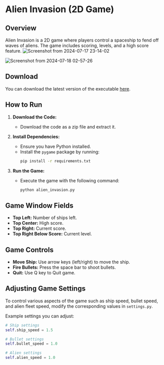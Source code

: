 # Alien Invasion (2D Game)

## Overview
Alien Invasion is a 2D game where players control a spaceship to fend off waves of aliens. The game includes scoring, levels, and a high score feature.
![Screenshot from 2024-07-17 23-14-02](https://github.com/user-attachments/assets/ff65a648-ee7a-4b38-b51d-78d957d019f7)

![Screenshot from 2024-07-18 02-57-26](https://github.com/user-attachments/assets/fcafc245-0dee-4ee4-822a-3c64db83cddc)

## Download

You can download the latest version of the executable [here](https://github.com/saikrishna488/alien_invasion/releases/latest).


## How to Run

1. **Download the Code:**
    - Download the code as a zip file and extract it.

2. **Install Dependencies:**
    - Ensure you have Python installed.
    - Install the `pygame` package by running:
      ```sh
      pip install -r requirements.txt
      ```

3. **Run the Game:**
    - Execute the game with the following command:
      ```sh
      python alien_invasion.py
      ```

## Game Window Fields

- **Top Left:** Number of ships left.
- **Top Center:** High score.
- **Top Right:** Current score.
- **Top Right Below Score:** Current level.

## Game Controls

- **Move Ship:** Use arrow keys (left/right) to move the ship.
- **Fire Bullets:** Press the space bar to shoot bullets.
- **Quit:** Use Q key to Quit game.

## Adjusting Game Settings

To control various aspects of the game such as ship speed, bullet speed, and alien fleet speed, modify the corresponding values in `settings.py`.

Example settings you can adjust:

```python
# Ship settings
self.ship_speed = 1.5

# Bullet settings
self.bullet_speed = 1.0

# Alien settings
self.alien_speed = 1.0
